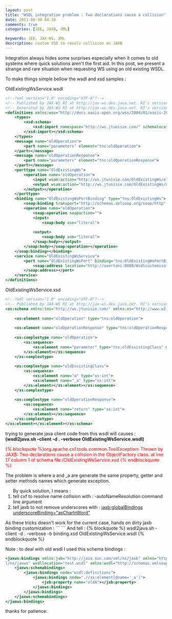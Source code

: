 ```yaml
---
layout: post
title: "WSDL integration problem : Two declarations cause a collision"
date: 2011-06-30 04:10
comments: true
categories: [JEE, JAXB, XML]

keywords: JEE, JAX-WS, XML
description: custom XSD to resolv collision on JAXB
---
```

Integration always hides some surprises especially when it comes to old systems where quick solutions aren't the first aid. 
In this post, we present a strange and rare situation when requesting WS using an old existing WSDL. 
<!-- more -->
To make things simple bellow the wsdl and xsd samples : 

OldExistingWsService.wsdl
```xml
<!--?xml version="1.0" encoding="UTF-8"?-->
<!-- Published by JAX-WS RI at http://jax-ws.dev.java.net. RI's version is Metro/2.1-b25 (trunk-6664; 2010-12-31T11:31:15+0000) JAXWS-RI/2.2.3-promoted-b06 JAXWS/2.2. -->
<!-- Generated by JAX-WS RI at http://jax-ws.dev.java.net. RI's version is Metro/2.1-b25 (trunk-6664; 2010-12-31T11:31:15+0000) JAXWS-RI/2.2.3-promoted-b06 JAXWS/2.2. -->
<definitions xmlns:wsu="http://docs.oasis-open.org/wss/2004/01/oasis-200401-wss-wssecurity-utility-1.0.xsd" xmlns:wsp="http://www.w3.org/ns/ws-policy" xmlns:wsp1_2="http://schemas.xmlsoap.org/ws/2004/09/policy" xmlns:wsam="http://www.w3.org/2007/05/addressing/metadata" xmlns:soap="http://schemas.xmlsoap.org/wsdl/soap/" xmlns:tns="http://ws.jtunisie.com/" xmlns:xsd="http://www.w3.org/2001/XMLSchema" xmlns="http://schemas.xmlsoap.org/wsdl/" targetnamespace="http://ws.jtunisie.com/" name="OldExistingWsService">
    <types>
        <xsd:schema>
            <xsd:import namespace="http://ws.jtunisie.com/" schemalocation="./OldExistingWsService.xsd">
        </xsd:import></xsd:schema>
    </types>
    <message name="oldOperation">
        <part name="parameters" element="tns:oldOperation">
    </part></message>
    <message name="oldOperationResponse">
        <part name="parameters" element="tns:oldOperationResponse">
    </part></message>
    <porttype name="OldExistingWs">
        <operation name="oldOperation">
            <input wsam:action="http://ws.jtunisie.com/OldExistingWs/oldOperationRequest" message="tns:oldOperation">
            <output wsam:action="http://ws.jtunisie.com/OldExistingWs/oldOperationResponse" message="tns:oldOperationResponse">
        </output></operation>
    </porttype>
    <binding name="OldExistingWsPortBinding" type="tns:OldExistingWs">
        <soap:binding transport="http://schemas.xmlsoap.org/soap/http" style="document">
        <operation name="oldOperation">
            <soap:operation soapaction="">
            <input>
                <soap:body use="literal">
             
            <output>
                <soap:body use="literal">
            </soap:body></output>
        </soap:body></soap:operation></operation>
    </soap:binding></binding>
    <service name="OldExistingWsService">
        <port name="OldExistingWsPort" binding="tns:OldExistingWsPortBinding">
            <soap:address location="http://ouertani:8080/Wsdlcustomisation/OldExistingWsService">
        </soap:address></port>
    </service>
</definitions>
```
OldExistingWsService.xsd
```xml
<!--?xml version="1.0" encoding="UTF-8"?-->
<!-- Published by JAX-WS RI at http://jax-ws.dev.java.net. RI's version is Metro/2.1-b25 (trunk-6664; 2010-12-31T11:31:15+0000) JAXWS-RI/2.2.3-promoted-b06 JAXWS/2.2. -->
<xs:schema xmlns:tns="http://ws.jtunisie.com/" xmlns:xs="http://www.w3.org/2001/XMLSchema" version="1.0" targetnamespace="http://ws.jtunisie.com/">
 
    <xs:element name="oldOperation" type="tns:oldOperation">
 
    <xs:element name="oldOperationResponse" type="tns:oldOperationResponse">
 
    <xs:complextype name="oldOperation">
        <xs:sequence>
            <xs:element name="parameter" type="tns:oldExsistingClass" minoccurs="0">
        </xs:element></xs:sequence>
    </xs:complextype>
 
    <xs:complextype name="oldExsistingClass">
        <xs:sequence>
            <xs:element name="a" type="xs:int">
            <xs:element name="_a" type="xs:int">
        </xs:element></xs:element></xs:sequence>
    </xs:complextype>
 
    <xs:complextype name="oldOperationResponse">
        <xs:sequence>
            <xs:element name="return" type="xs:int">
        </xs:element></xs:sequence>
    </xs:complextype>
</xs:element></xs:element></xs:schema>
```
trying to generate java client code from this wsdl will causes : <b>(wsdl2java.sh -client -d . -verbose OldExistingWsService.wsdl)</b>
<p style="color:red;">
 {% blockquote %}org.apache.cxf.tools.common.ToolException: Thrown by JAXB: Two declarations cause a collision in the ObjectFactory class. at line 17 column 1 of schema file:/OldExistingWsService.xsd
{% endblockquote %}
</p>
The problem is where a and _a are generate the same property, getter and setter methods names which generate exception.
<ol>By quick solution, I means :
<li>tell cxf to resolve name collision with : -autoNameResolution command line argument</li>
<li>tell jaxb to not remove underscores with : <a href="http://stackoverflow.com/questions/2163719/tell-jaxb-to-not-remove-underscores">jaxb:globalBindings underscoreBinding="asCharInWord"</a></li>
</ol>
As these tricks doesn't work for the current case, hands on dirty jaxb binding customization :
```
<jxb:bindings version="2.0" xmlns:jxb="http://java.sun.com/xml/ns/jaxb" xmlns:xs="http://www.w3.org/2001/XMLSchema">
  <jxb:bindings schemalocation="file:OldExistingWsService.xsd" node="/xs:schema">
 	<jxb:bindings node=".//xs:element[@name='_a']">
     <jxb:property name="oldA"></jxb:property>
    </jxb:bindings>
 </jxb:bindings>
</jxb:bindings>
```
And tell : 
 {% blockquote %} wsdl2java.sh -client -d . -verbose -b binding.xsd OldExistingWsService.wsdl 
{% endblockquote %}

Note : to deal with old wsdl I used this schema bindings :
```xml
<jaxws:bindings xmlns:jxb="http://java.sun.com/xml/ns/jaxb" xmlns="http://java.sun.com/xml/ns/jaxws" xmlns:xs="http://www.w3.org/2001/XMLSchema" xmlns:jaxws="http://java.sun.com/xm
l/ns/jaxws" wsdllocation="test.wsdl" xmlns:wsdl="http://schemas.xmlsoap.org/wsdl/" xmlns:tns1="VOLARISWS">
	<jaxws:schemabindings>
 		<jaxws:bindings node="wsdl:definitions">
  			<jaxws:bindings node=".//xs:element[@name='_a']">
     			<jxb:property name="oldA"></jxb:property>
   			</jaxws:bindings>
  		</jaxws:bindings>
 	</jaxws:schemabindings>
</jaxws:bindings>
```
thanks for patience.
